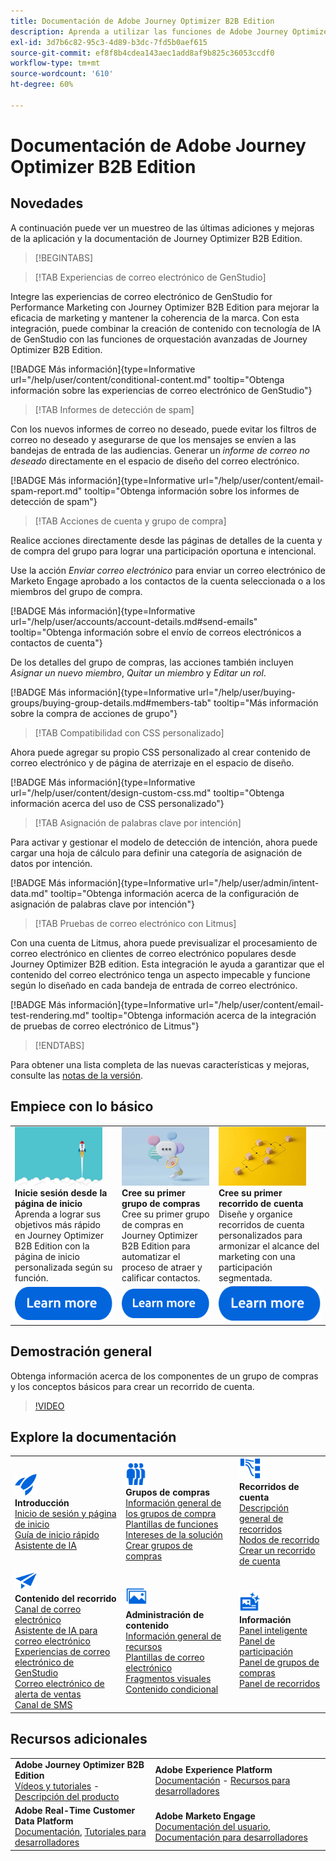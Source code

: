 ```yaml
---
title: Documentación de Adobe Journey Optimizer B2B Edition
description: Aprenda a utilizar las funciones de Adobe Journey Optimizer B2B Edition para organizar recorridos de cuenta y de grupo de compras mediante IA generativa integrada y una automatización líder del sector.
exl-id: 3d7b6c82-95c3-4d89-b3dc-7fd5b0aef615
source-git-commit: ef8f8b4cdea143aec1add8af9b825c36053ccdf0
workflow-type: tm+mt
source-wordcount: '610'
ht-degree: 60%

---
```


# Documentación de Adobe Journey Optimizer B2B Edition

## Novedades

A continuación puede ver un muestreo de las últimas adiciones y mejoras de la aplicación y la documentación de Journey Optimizer B2B Edition.

>[!BEGINTABS]

>[!TAB Experiencias de correo electrónico de GenStudio]

Integre las experiencias de correo electrónico de GenStudio for Performance Marketing con Journey Optimizer B2B Edition para mejorar la eficacia de marketing y mantener la coherencia de la marca. Con esta integración, puede combinar la creación de contenido con tecnología de IA de GenStudio con las funciones de orquestación avanzadas de Journey Optimizer B2B Edition.

[!BADGE Más información]{type=Informative url="/help/user/content/conditional-content.md" tooltip="Obtenga información sobre las experiencias de correo electrónico de GenStudio"}

>[!TAB Informes de detección de spam]

Con los nuevos informes de correo no deseado, puede evitar los filtros de correo no deseado y asegurarse de que los mensajes se envíen a las bandejas de entrada de las audiencias. Generar un _informe de correo no deseado_ directamente en el espacio de diseño del correo electrónico.

[!BADGE Más información]{type=Informative url="/help/user/content/email-spam-report.md" tooltip="Obtenga información sobre los informes de detección de spam"}

>[!TAB Acciones de cuenta y grupo de compra]

Realice acciones directamente desde las páginas de detalles de la cuenta y de compra del grupo para lograr una participación oportuna e intencional.

Use la acción _Enviar correo electrónico_ para enviar un correo electrónico de Marketo Engage aprobado a los contactos de la cuenta seleccionada o a los miembros del grupo de compra.

[!BADGE Más información]{type=Informative url="/help/user/accounts/account-details.md#send-emails" tooltip="Obtenga información sobre el envío de correos electrónicos a contactos de cuenta"}

De los detalles del grupo de compras, las acciones también incluyen _Asignar un nuevo miembro_, _Quitar un miembro_ y _Editar un rol_.

[!BADGE Más información]{type=Informative url="/help/user/buying-groups/buying-group-details.md#members-tab" tooltip="Más información sobre la compra de acciones de grupo"}

>[!TAB Compatibilidad con CSS personalizado]

Ahora puede agregar su propio CSS personalizado al crear contenido de correo electrónico y de página de aterrizaje en el espacio de diseño.

[!BADGE Más información]{type=Informative url="/help/user/content/design-custom-css.md" tooltip="Obtenga información acerca del uso de CSS personalizado"}

>[!TAB Asignación de palabras clave por intención]

Para activar y gestionar el modelo de detección de intención, ahora puede cargar una hoja de cálculo para definir una categoría de asignación de datos por intención.

[!BADGE Más información]{type=Informative url="/help/user/admin/intent-data.md" tooltip="Obtenga información acerca de la configuración de asignación de palabras clave por intención"}

>[!TAB Pruebas de correo electrónico con Litmus]

Con una cuenta de Litmus, ahora puede previsualizar el procesamiento de correo electrónico en clientes de correo electrónico populares desde Journey Optimizer B2B edition. Esta integración le ayuda a garantizar que el contenido del correo electrónico tenga un aspecto impecable y funcione según lo diseñado en cada bandeja de entrada de correo electrónico.

[!BADGE Más información]{type=Informative url="/help/user/content/email-test-rendering.md" tooltip="Obtenga información acerca de la integración de pruebas de correo electrónico de Litmus"}

>[!ENDTABS]

Para obtener una lista completa de las nuevas características y mejoras, consulte las [notas de la versión](../user/release-notes/release-notes.md). <!-- Stay up-to-date with the latest changes in our documentation by visiting the [documentation updates page](using/rn/documentation-updates.md).-->

## Empiece con lo básico

<table style="table-layout:fixed">
  <tr style="border: 0;">
    <td>
    <a href="home-page.md"><img width="140px" src="./assets/launch.png" alt="Lanzamiento de los usos del producto"></a>
    <div><strong>Inicie sesión desde la página de inicio</strong><br/>Aprenda a lograr sus objetivos más rápido en Journey Optimizer B2B Edition con la página de inicio personalizada según su función.</div>
    </td>
      <td>
    <a href="buying-groups/buying-groups-overview.md"><img width="140px" src="./assets/communication.png" alt="Grupos de compras"></a>
    <div><strong>Cree su primer grupo de compras</strong><br/>Cree su primer grupo de compras en Journey Optimizer B2B Edition para automatizar el proceso de atraer y calificar contactos.</div>
    </td>
    <td>
    <a href="journeys/journey-overview.md"><img width="140px" src="./assets/flow.png" alt="Recorridos de la cuenta"></a>
    <div><strong>Cree su primer recorrido de cuenta</strong><br/>Diseñe y organice recorridos de cuenta personalizados para armonizar el alcance del marketing con una participación segmentada. 
    </div>
    </td>
  </tr>
  <tr style="border: 0;">
    <td align="center"><a href="home-page.md"><img src="../assets/learn-more.svg" alt="Más información"></a></td>
    <td align="center"><a href="buying-groups/buying-groups-overview.md"><img src="../assets/learn-more.svg" alt="Más información"></a></td>
    <td align="center"><a href="journeys/journey-overview.md"><img src="../assets/learn-more.svg" alt="Más información"></a></td>
    </tr>
</table>

## Demostración general

Obtenga información acerca de los componentes de un grupo de compras y los conceptos básicos para crear un recorrido de cuenta.

>[!VIDEO](https://video.tv.adobe.com/v/3432054?quality=12)

## Explore la documentación

<table style="table-layout:auto">
  <tr style="border: 0;">
    <td>
      <img src="../assets/do-not-localize/icon-quick-start.svg" width="35px" alt="Introducción"><br/>
      <strong>Introducción</strong><br/><a href="home-page.md">Inicio de sesión y página de inicio</a><br/><a href="./start/get-started.md">Guía de inicio rápido</a> <br/><a href="./ai-assistant/ai-assistant-overview.md">Asistente de IA</a>
    </td>
    <!--
    <td>
      <img src="../assets/do-not-localize/icon-configure.svg" width="35px"><br/>
      <strong>Configuration<br/>administration</strong><br/><a href="using/configuration/channel-surfaces.md">Channel surfaces</a> - <a href="using/configuration/about-data-sources-events-actions.md">Configure journeys</a>  - <a href="using/administration/permissions-overview.md">Access control</a> - <a href="using/administration/sandboxes.md">Sandboxes management</a>
    </td> -->
    <td>
      <img src="../assets/do-not-localize/icon_audience.svg" width="35px" alt="Grupos de compras"><br/>
      <strong>Grupos de compras</strong><br/><a href="./buying-groups/buying-groups-overview.md">Información general de los grupos de compra</a><br/><a href="./buying-groups/buying-groups-role-templates.md">Plantillas de funciones</a><br/><a href="./buying-groups/solution-interests.md">Intereses de la solución</a><br/><a href="./buying-groups/buying-groups-create.md">Crear grupos de compras</a>
    </td>
    <td>
      <img src="../assets/do-not-localize/icon-paths.svg" width="35px" alt="Recorridos de la cuenta"><br/>
      <strong>Recorridos de cuenta</strong><br/><a href="./journeys/journey-overview.md">Descripción general de recorridos</a><br/><a href="./journeys/journey-nodes.md">Nodos de recorrido</a><br/><a href="./journeys/journey-overview.md#create-an-account-journey">Crear un recorrido de cuenta</a>
    </td>
  </tr>
  <tr style="border: 0;">
    <td>
      <img src="../assets/do-not-localize/icon-campaign.svg" width="35px" alt="Contenido del recorrido"><br/>
      <strong>Contenido del recorrido</strong><br/><a href="./content/add-email.md">Canal de correo electrónico</a><br/><a href="./content/ai-assistant-emails.md">Asistente de IA para correo electrónico</a><br/><a href="./content/genstudio-email-workflow.md">Experiencias de correo electrónico de GenStudio</a><br/><a href="./content/sales-alert-email.md">Correo electrónico de alerta de ventas</a><br/><a href="./content/sms-authoring.md">Canal de SMS</a>
    </td>
        <td>
      <img src="../assets/do-not-localize/icon_assets.svg" width="35px" alt="Administración de contenido"><br/>
      <strong>Administración de contenido</strong><br/><a href="./content/assets-overview.md">Información general de recursos</a><br/><a href="./content/email-templates.md">Plantillas de correo electrónico</a><br/><a href="./content/fragments.md">Fragmentos visuales</a><br/><a href="./content/conditional-content.md">Contenido condicional</a>
    </td>
    <td>
      <img src="../assets/do-not-localize/icon-offer.svg" width="35px" alt="Información y paneles"><br/>
      <strong>Información</strong><br/><a href="./dashboards/intelligent-dashboard.md">Panel inteligente</a><br/><a href="./dashboards/engagement-dashboard.md">Panel de participación</a><br/><a href="./dashboards/buying-groups-dashboard.md">Panel de grupos de compras</a><br/><a href="./dashboards/journeys-dashboard.md">Panel de recorridos</a>
    </td>

</tr>
</table>

## Recursos adicionales

<table style="table-layout:fixed"><tr style="border: 0;">
<tr><td><strong>Adobe Journey Optimizer B2B Edition</strong><br/>
<a href="https://experienceleague.adobe.com/es/docs/journey-optimizer-b2b-learn/tutorials/overview" target="_blank">Vídeos y tutoriales</a> - <a href="https://helpx.adobe.com/es/legal/product-descriptions/adobe-journey-optimizer-b2b.html?lang=es" target="_blank">Descripción del producto</a> <!-- - <a href="https://www.adobe.com/content/dam/cc/en/security/pdfs/AJO_SecurityOverview.pdf" target="_blank">Security overview (PDF)</a> - <a href="https://developer.adobe.com/journey-optimizer-apis/" target="_blank">APIs reference</a> - <a href="https://experienceleague.adobe.com/tools/ajo-schemas/schema-dictionary.html?lang=es" target="_blank">Journey Optimizer Schema Dictionary</a> -->
</td>
<td><strong>Adobe Experience Platform</strong><br/>
<a href="https://experienceleague.adobe.com/es/docs/experience-platform/landing/home" target="_blank">Documentación</a> - <a href="https://business.adobe.com/products/experience-platform/documentation-and-developer-resources.html" target="_blank">Recursos para desarrolladores</a>
</td></tr>
<tr><td><strong>Adobe Real-Time Customer Data Platform</strong><br/>
<a href="https://experienceleague.adobe.com/es/docs/experience-platform/rtcdp/home" target="_blank">Documentación</a>, <a href="https://experienceleague.adobe.com/es/docs/platform-learn/getting-started-for-data-architects-and-data-engineers/overview" target="_blank">Tutoriales para desarrolladores</a>
</td><td><strong>Adobe Marketo Engage</strong><br/>
<a href="https://experienceleague.adobe.com/es/docs/marketo/using/home" target="_blank">Documentación del usuario</a>, <a href="https://experienceleague.adobe.com/es/docs/marketo-developer/marketo/home" target="_blank">Documentación para desarrolladores</a>
</td>
</tr></table>

